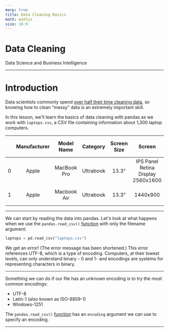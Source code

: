 ```yaml
---
marp: true
title: Data Cleaning Basics
math: mathjx
size: 16:9
---
```


# Data Cleaning

Data Science and Business Intelligence

---

# Introduction

Data scientists commonly spend [over half their time cleaning data](https://www.forbes.com/sites/gilpress/2016/03/23/data-preparation-most-time-consuming-least-enjoyable-data-science-task-survey-says/?sh=34411ff76f63), so knowing how to clean "messy" data is an extremely important skill.

In this lesson, we'll learn the basics of data cleaning with pandas as we work with `laptops.csv`, a CSV file containing information about 1,300 laptop computers. 

|   | Manufacturer |  Model Name |  Category | Screen Size |               Screen               |          CPU         | RAM |       Storage       |              GPU             | Operating System | Operating System Version | Weight | Price (Euros) |
|:-:|:------------:|:-----------:|:---------:|:-----------:|:----------------------------------:|:--------------------:|:---:|:-------------------:|:----------------------------:|:----------------:|:------------------------:|:------:|:-------------:|
| 0 | Apple        | MacBook Pro | Ultrabook | 13.3"       | IPS Panel Retina Display 2560x1600 | Intel Core i5 2.3GHz | 8GB | 128GB SSD           | Intel Iris Plus Graphics 640 | macOS            | NaN                      | 1.37kg | 1339,69       |
| 1 | Apple        | Macbook Air | Ultrabook | 13.3"       | 1440x900                           | Intel Core i5 1.8GHz | 8GB | 128GB Flash Storage | Intel HD Graphics 6000       | macOS            | NaN                      | 1.34kg | 898,94        |

---

We can start by reading the data into pandas. Let's look at what happens when we use the `pandas.read_csv()` [function](https://pandas.pydata.org/pandas-docs/stable/reference/api/pandas.read_csv.html) with only the filename argument:

```python
laptops = pd.read_csv("laptops.csv")
```


We get an error! (The error message has been shortened.) This error references UTF-8, which is a type of encoding. Computers, at their lowest levels, can only understand binary - 0 and 1- and encodings are systems for representing characters in binary.

---

Something we can do if our file has an unknown encoding is to try the most common encodings:

* UTF-8
* Latin-1 (also known as ISO-8859-1)
* Windows-1251

The `pandas.read_csv()` [function](https://pandas.pydata.org/pandas-docs/stable/reference/api/pandas.read_csv.html) has an `encoding` argument we can use to specify an encoding.

---



